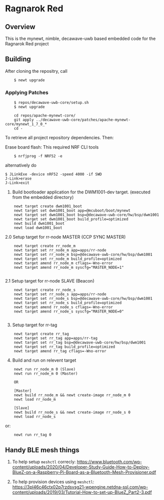 <!--
#
# Licensed to the Apache Software Foundation (ASF) under one
# or more contributor license agreements.  See the NOTICE file
# distributed with this work for additional information
# regarding copyright ownership.  The ASF licenses this file
# to you under the Apache License, Version 2.0 (the
# "License"); you may not use this file except in compliance
# with the License.  You may obtain a copy of the License at
#
# http://www.apache.org/licenses/LICENSE-2.0
#
# Unless required by applicable law or agreed to in writing,
# software distributed under the License is distributed on an
# "AS IS" BASIS, WITHOUT WARRANTIES OR CONDITIONS OF ANY
#  KIND, either express or implied.  See the License for the
# specific language governing permissions and limitations
# under the License.
#
-->

# Ragnarok Red

## Overview

This is the mynewt, nimble, decawave-uwb based embedded code for the Ragnarok Red project

## Building

After cloning the repositry, call
```
    $ newt upgrade
```
### Applying Patches

```
    $ repos/decawave-uwb-core/setup.sh
    $ newt upgrade
    
    cd repos/apache-mynewt-core/
    git apply ../decawave-uwb-core/patches/apache-mynewt-core/mynewt_1_7_0_*
    cd -
```
To retrieve all project repository dependencies. Then:

Erase board flash: 
This required NRF CLI tools
```
    $ nrfjprog -f NRF52 -e
```
alternatively do

```
$ JLinkExe -device nRF52 -speed 4000 -if SWD
J-Link>erase
J-Link>exit
```
1. Build bootloader application for the DWM1001-dev target.
(executed from the embedded directory)

```
    newt target create dwm1001_boot
    newt target set dwm1001_boot app=@mcuboot/boot/mynewt
    newt target set dwm1001_boot bsp=@decawave-uwb-core/hw/bsp/dwm1001
    newt target set dwm1001_boot build_profile=optimized
    newt build dwm1001_boot
    newt load dwm1001_boot
```

2.0 Setup target for rr-node MASTER (CCP SYNC MASTER)

```
    newt target create rr_node_m
    newt target set rr_node_m app=apps/rr-node
    newt target set rr_node_m bsp=@decawave-uwb-core/hw/bsp/dwm1001
    newt target set rr_node_m build_profile=optimized
    newt target amend rr_node_m cflags=-Wno-error
    newt target amend rr_node_m syscfg="MASTER_NODE=1"
    

```

2.1 Setup target for rr-node SLAVE (Beacon)

```
    newt target create rr_node_s
    newt target set rr_node_s app=apps/rr-node
    newt target set rr_node_s bsp=@decawave-uwb-core/hw/bsp/dwm1001
    newt target set rr_node_s build_profile=optimized
    newt target amend rr_node_s cflags=-Wno-error
    newt target amend rr_node_s syscfg="MASTER_NODE=0"
    

```


3. Setup target for rr-tag

```
    newt target create rr_tag
    newt target set rr_tag app=apps/rr-tag
    newt target set rr_tag bsp=@decawave-uwb-core/hw/bsp/dwm1001
    newt target set rr_tag build_profile=optimized
    newt target amend rr_tag cflags=-Wno-error
```

4. Build and run on relevent target

```
    newt run rr_node_m 0 (Slave)
    newt run rr_node_m 0 (Master)
    
    OR
    
    [Master]
    newt build rr_node_m && newt create-image rr_node_m 0
    newt load rr_node_m 
    
    [Slave]
    newt build rr_node_s && newt create-image rr_node_s 0
    newt load rr_node_s
```

or:

```
    newt run rr_tag 0
```

## Handy BLE mesh things

1. To help setup `meshctl` correcly:
    https://www.bluetooth.com/wp-content/uploads/2020/04/Developer-Study-Guide-How-to-Deploy-BlueZ-on-a-Raspberry-Pi-Board-as-a-Bluetooth-Mesh-Provisioner.pdf

2. To help provision devices using `meshctl`:
    https://3pl46c46ctx02p7rzdsvsg21-wpengine.netdna-ssl.com/wp-content/uploads/2019/03/Tutorial-How-to-set-up-BlueZ_Part2-3.pdf
